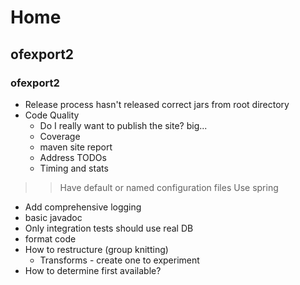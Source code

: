 # Home

## ofexport2

### ofexport2

- Release process hasn't released correct jars from root directory
- Code Quality 
  - Do I really want to publish the site? big...
  - Coverage
  - maven site report
  - Address TODOs
  - Timing and stats

> > Have default or named configuration files
> > Use spring

  - Add comprehensive logging
  - basic javadoc
  - Only integration tests should use real DB
  - format code
- How to restructure (group knitting)
  - Transforms - create one to experiment
- How to determine first available?


